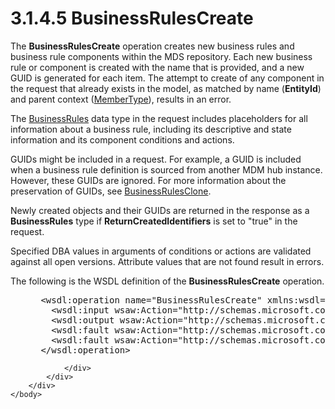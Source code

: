 <html dir="LTR" xmlns:mshelp="http://msdn.microsoft.com/mshelp" xmlns:ddue="http://ddue.schemas.microsoft.com/authoring/2003/5" xmlns:xlink="http://www.w3.org/1999/xlink" xmlns:tool="http://www.microsoft.com/tooltip">
    <head>
        <meta http-equiv="Content-Type" content="text/html; CHARSET=utf-8"></meta>
        <meta name="save" content="history"></meta>
        <title>3.1.4.5 BusinessRulesCreate</title>
        <xml>
            <mshelp:toctitle title="3.1.4.5 BusinessRulesCreate"></mshelp:toctitle>
            <mshelp:rltitle title="[MS-SSMDSWS-15]: BusinessRulesCreate"></mshelp:rltitle>
            <mshelp:keyword index="A" term="2f146644-4be3-4ea7-8362-42128f434e85"></mshelp:keyword>
            <mshelp:attr name="DCSext.ContentType" value="open specification"></mshelp:attr>
            <mshelp:attr name="AssetID" value="2f146644-4be3-4ea7-8362-42128f434e85"></mshelp:attr>
            <mshelp:attr name="TopicType" value="kbRef"></mshelp:attr>
            <mshelp:attr name="DCSext.Title" value="[MS-SSMDSWS-15]: BusinessRulesCreate" />
        </xml>
    </head>
    <body>
        <div id="header">
            <h1 class="heading">3.1.4.5 BusinessRulesCreate</h1>
        </div>
        <div id="mainSection">
            <div id="mainBody">
                <div id="allHistory" class="saveHistory"></div>
                <div id="sectionSection0" class="section" name="collapseableSection">
                    

<p>The <b>BusinessRulesCreate</b> operation creates new
business rules and business rule components within the MDS repository. Each new
business rule or component is created with the name that is provided, and a new
GUID is generated for each item. The attempt to create of any component in the
request that already exists in the model, as matched by name (<b>EntityId</b>)
and parent context (<a href="9b0ecb88-bae2-4d8e-b337-f596c9060698.html">MemberType</a>),
results in an error.</p>

<p>The <a href="08361ce3-4ee5-4641-9018-8f997c19da6b.html">BusinessRules</a>
data type in the request includes placeholders for all information about a
business rule, including its descriptive and state information and its
component conditions and actions.</p>

<p>GUIDs might be included in a request. For example, a GUID is
included when a business rule definition is sourced from another MDM hub
instance. However, these GUIDs are ignored. For more information about the
preservation of GUIDs, see <a href="765faa63-9ccb-433c-b182-64efb17d18a4.html">BusinessRulesClone</a>.</p>

<p>Newly created objects and their GUIDs are returned in the
response as a <b>BusinessRules</b> type if <b>ReturnCreatedIdentifiers</b> is set
to &quot;true&quot; in the request.</p>

<p>Specified DBA values in arguments of conditions or actions
are validated against all open versions. Attribute values that are not found
result in errors.</p>

<p>The following is the WSDL definition of the <b>BusinessRulesCreate</b>
operation.</p>

<dl>
<dd>
<div><pre> &lt;wsdl:operation name=&quot;BusinessRulesCreate&quot; xmlns:wsdl=&quot;http://schemas.xmlsoap.org/wsdl/&quot;&gt;
   &lt;wsdl:input wsaw:Action=&quot;http://schemas.microsoft.com/sqlserver/masterdataservices/2009/09/IService/BusinessRulesCreate&quot; name=&quot;BusinessRulesCreateRequest&quot; message=&quot;tns:BusinessRulesCreateRequest&quot; xmlns:wsaw=&quot;http://www.w3.org/2006/05/addressing/wsdl&quot; /&gt;
   &lt;wsdl:output wsaw:Action=&quot;http://schemas.microsoft.com/sqlserver/masterdataservices/2009/09/IService/BusinessRulesCreateResponse&quot; name=&quot;BusinessRulesCreateResponse&quot; message=&quot;tns:BusinessRulesCreateResponse&quot; xmlns:wsaw=&quot;http://www.w3.org/2006/05/addressing/wsdl&quot; /&gt;
   &lt;wsdl:fault wsaw:Action=&quot;http://schemas.microsoft.com/sqlserver/masterdataservices/2009/09/IService/BusinessRulesCreateEditionExpiredMessageFault&quot; name=&quot;EditionExpiredMessageFault&quot; message=&quot;tns:IService_BusinessRulesCreate_EditionExpiredMessageFault_FaultMessage&quot; xmlns:wsaw=&quot;http://www.w3.org/2006/05/addressing/wsdl&quot; /&gt;
   &lt;wsdl:fault wsaw:Action=&quot;http://schemas.microsoft.com/sqlserver/masterdataservices/2009/09/IService/BusinessRulesCreateSkuNotSupportedMessageFault&quot; name=&quot;SkuNotSupportedMessageFault&quot; message=&quot;tns:IService_BusinessRulesCreate_SkuNotSupportedMessageFault_FaultMessage&quot; xmlns:wsaw=&quot;http://www.w3.org/2006/05/addressing/wsdl&quot; /&gt;
 &lt;/wsdl:operation&gt;
</pre></div>
</dd></dl>


                </div>
            </div>
        </div>
    </body>
</html>